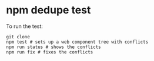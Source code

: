 # npm dedupe test

To run the test:

```
git clone
npm test # sets up a web component tree with conflicts
npm run status # shows the conflicts
npm run fix # fixes the conflicts
```
